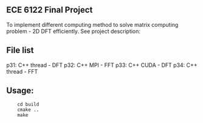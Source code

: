 ## ECE 6122 Final Project

To implement different computing method to solve matrix computing problem - 2D DFT efficiently.
See project description: 

## File list
p31: C++ thread - DFT
p32: C++ MPI - FFT
p33: C++ CUDA - DFT
p34: C++ thread - FFT

## Usage:
```
	cd build
	cmake ..
	make
```
